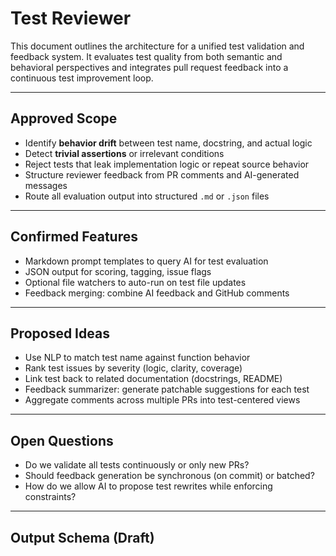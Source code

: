# Test Reviewer

This document outlines the architecture for a unified test validation and feedback system. It evaluates test quality from both semantic and behavioral perspectives and integrates pull request feedback into a continuous test improvement loop.

---

## Approved Scope

- Identify **behavior drift** between test name, docstring, and actual logic
- Detect **trivial assertions** or irrelevant conditions
- Reject tests that leak implementation logic or repeat source behavior
- Structure reviewer feedback from PR comments and AI-generated messages
- Route all evaluation output into structured `.md` or `.json` files

---

## Confirmed Features

- Markdown prompt templates to query AI for test evaluation
- JSON output for scoring, tagging, issue flags
- Optional file watchers to auto-run on test file updates
- Feedback merging: combine AI feedback and GitHub comments

---

## Proposed Ideas

- Use NLP to match test name against function behavior
- Rank test issues by severity (logic, clarity, coverage)
- Link test back to related documentation (docstrings, README)
- Feedback summarizer: generate patchable suggestions for each test
- Aggregate comments across multiple PRs into test-centered views

---

## Open Questions

- Do we validate all tests continuously or only new PRs?
- Should feedback generation be synchronous (on commit) or batched?
- How do we allow AI to propose test rewrites while enforcing constraints?

---

## Output Schema (Draft)
